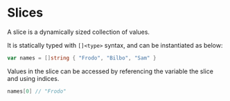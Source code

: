 # Slices

A slice is a dynamically sized collection of values.

It is statically typed with `[]<type>` syntax, and can be instantiated as below:

```go
var names = []string { "Frodo", "Bilbo", "Sam" }
```

Values in the slice can be accessed by referencing the variable the slice and using indices.

```go
names[0] // "Frodo"
```
